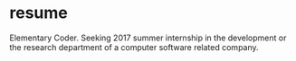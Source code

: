 # resume
Elementary Coder.
Seeking 2017 summer internship in the development or the research department of a computer software related company.
